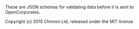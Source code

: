 These are JSON schemas for validating data before it is sent to
OpenCorporates.

Copyright (c) 2015 Chrinon Ltd, released under the MIT license
